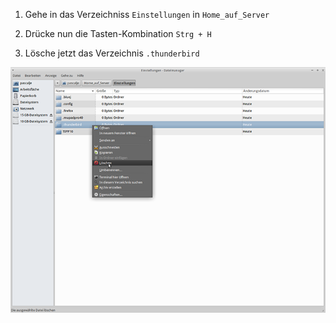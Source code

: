 ﻿1. Gehe in das Verzeichniss `Einstellungen` in `Home_auf_Server`

2. Drücke nun die Tasten-Kombination `Strg + H`

3. Lösche jetzt das Verzeichnis `.thunderbird`

  ![Screenshot 1](content/guides/THUNDERBIRD/RESET/screen1.png)
